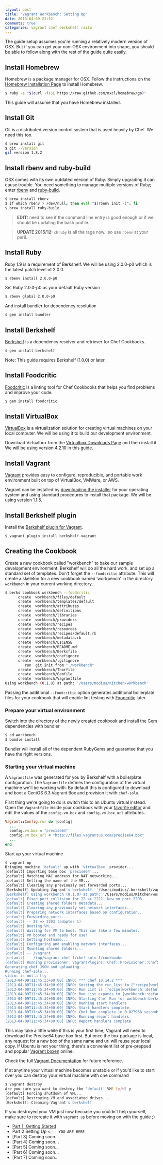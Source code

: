 ```yaml
---
layout: post
title: "Vagrant Workbench: Setting Up"
date: 2013-04-09 23:52
comments: true
categories: vagrant chef berkshelf railo
---
```


The guide setup assumes you're running a relatively modern version of OSX. But if you can get your non-OSX environment into shape, you should be able to follow along with the rest of the guide quite easily.

<!--more-->

## Install Homebrew

Homebrew is a package manager for OSX. Follow the instructions on the [Homebrew Installation Page](http://mxcl.github.io/homebrew/) to install Homebrew.

``` bash
$ ruby -e "$(curl -fsSL https://raw.github.com/mxcl/homebrew/go)"
```

This guide will assume that you have Homebrew installed.

## Install Git

Git is a distributed version control system that is used heavily by Chef. We need this too.

``` bash
$ brew install git
$ git --version
git version 1.8.2
```

## Install rbenv and ruby-build

OSX comes with its own outdated version of Ruby. Simply upgrading it can cause trouble. You need something to manage multiple versions of Ruby; enter [rbenv](https://github.com/sstephenson/rbenv/) and [ruby-build](https://github.com/sstephenson/ruby-build).

``` bash
$ brew install rbenv
$ if which rbenv > /dev/null; then eval "$(rbenv init -)"; fi
$ brew install ruby-build
```

> **EDIT:** need to see if the command line entry is good enough or if we should be updating the bash profile.

> **UPDATE 2015/12:** `chruby` is all the rage now.. so use `rbenv` at your peril.

## Install Ruby

Ruby 1.9 is a requirement of Berkshelf. We will be using 2.0.0-p0 which is the latest patch level of 2.0.0.

``` bash Install Ruby
$ rbenv install 2.0.0-p0
```

Set Ruby 2.0.0-p0 as your default Ruby version

``` bash Set Global Ruby Version 
$ rbenv global 2.0.0-p0
```

And install bundler for dependency resolution

``` bash Install Ruby Bundler
$ gem install bundler
```

## Install Berkshelf

[Berkshelf](http://berkshelf.com/) is a dependency resolver and retriever for Chef Cookbooks.

``` bash Install Berkshelf
$ gem install berkshelf
```

Note: This guide requires Berkshelf (1.0.0) or later.

## Install Foodcritic

[Foodcritic](http://acrmp.github.com/foodcritic/) is a linting tool for Chef Cookbooks that helps you find problems and improve your code.

``` bash Install Foodcritic
$ gem install foodcritic
```

## Install VirtualBox

[VirtualBox](https://www.virtualbox.org) is a virtualization solution for creating virtual machines on your local computer. We will be using it to build our development environment.

Download Virtualbox from the [Virtualbox Downloads Page](https://www.virtualbox.org/wiki/Downloads) and then install it. We will be using version 4.2.10 in this guide.

## Install Vagrant

[Vagrant](http://www.vagrantup.com/) provides easy to configure, reproducible, and portable work environment built on top of VirtualBox, VMWare, or AWS.

Vagrant can be installed by [downloading the installer](http://downloads.vagrantup.com/) for your operating system and using standard procedures to install that package. We will be using version 1.1.5.

## Install Berkshelf plugin

Install the [Berkshelf plugin for Vagrant](https://github.com/RiotGames/berkshelf-vagrant).

``` bash Install Berkshelf Plugin
$ vagrant plugin install berkshelf-vagrant
```

## Creating the Cookbook

Create a new cookbook called "workbench" to bake our sample development environment.  Berkshelf will do all the hard work, and set up a standard set of templates. Don't forget the ```--foodcritic``` attribute. This will create a skeleton for a new cookbook named ‘workbench' in the directory ```workbench``` in your current working directory.

``` bash Create A Cookbook
$ berks cookbook workbench --foodcritic
      create  workbench/files/default
      create  workbench/templates/default
      create  workbench/attributes
      create  workbench/definitions
      create  workbench/libraries
      create  workbench/providers
      create  workbench/recipes
      create  workbench/resources
      create  workbench/recipes/default.rb
      create  workbench/metadata.rb
      create  workbench/LICENSE
      create  workbench/README.md
      create  workbench/Berksfile
      create  workbench/chefignore
      create  workbench/.gitignore
         run  git init from "./workbench"
      create  workbench/Thorfile
      create  workbench/Gemfile
      create  workbench/Vagrantfile
Using workbench (0.1.0) at path: '/Users/modius/Kitchen/workbench'
```

Passing the additional ```--foodcritic``` option generates additional boilerplate files for your cookbook that will enable lint testing with [Foodcritic](http://acrmp.github.io/foodcritic/) later.

### Prepare your virtual environment

Switch into the directory of the newly created cookbook and install the Gem dependencies with bundler

``` bash Install Gem Dependencies
$ cd workbench
$ bundle install
```

Bundler will install all of the dependent RubyGems and guarantee that you have the right versions.

### Starting your virtual machine

A ```Vagrantfile``` was generated for you by Berkshelf with a boilerplate configuration. The ```Vagrantfile``` defines the configuration of the virtual machine we'll be working with. By default this is configured to download and boot a CentOS 6.3 Vagrant Box and provision it with ```chef-solo```. 

First thing we're going to do is switch this to an Ubuntu virtual instead. Open the ```Vagrantfile``` inside your cookbook with your [favorite editor](http://www.sublimetext.com/2) and edit the values of the ```config.vm.box``` and ```config.vm.box_url``` attributes.

``` ruby Edit Vagrantfile
Vagrant::Config.run do |config|
  ...
  config.vm.box = "precise64"
  config.vm.box_url = "http://files.vagrantup.com/precise64.box"
  ...
end
```

Start up your virtual machine

``` bash Vagrant Up
$ vagrant up
Bringing machine 'default' up with 'virtualbox' provider...
[default] Importing base box 'precise64'...
[default] Matching MAC address for NAT networking...
[default] Setting the name of the VM...
[default] Clearing any previously set forwarded ports...
[Berkshelf] Updating Vagrant's berkshelf: '/Users/modius/.berkshelf/vagrant/berkshelf-20130409-26494-18obao1'
[Berkshelf] Using workbench (0.1.0) at path: '/Users/modius/Kitchen/workbench'
[default] Fixed port collision for 22 => 2222. Now on port 2203.
[default] Creating shared folders metadata...
[default] Clearing any previously set network interfaces...
[default] Preparing network interfaces based on configuration...
[default] Forwarding ports...
[default] -- 22 => 2203 (adapter 1)
[default] Booting VM...
[default] Waiting for VM to boot. This can take a few minutes.
[default] VM booted and ready for use!
[default] Setting hostname...
[default] Configuring and enabling network interfaces...
[default] Mounting shared folders...
[default] -- /vagrant
[default] -- /tmp/vagrant-chef-1/chef-solo-1/cookbooks
[default] Running provisioner: VagrantPlugins::Chef::Provisioner::ChefSolo...
Generating chef JSON and uploading...
Running chef-solo...
stdin: is not a tty
[2013-04-09T11:45:33+00:00] INFO: *** Chef 10.14.2 ***
[2013-04-09T11:45:34+00:00] INFO: Setting the run_list to ["recipe[workbench::default]"] from JSON
[2013-04-09T11:45:34+00:00] INFO: Run List is [recipe[workbench::default]]
[2013-04-09T11:45:34+00:00] INFO: Run List expands to [workbench::default]
[2013-04-09T11:45:34+00:00] INFO: Starting Chef Run for workbench-berkshelf
[2013-04-09T11:45:34+00:00] INFO: Running start handlers
[2013-04-09T11:45:34+00:00] INFO: Start handlers complete.
[2013-04-09T11:45:34+00:00] INFO: Chef Run complete in 0.027968 seconds
[2013-04-09T11:45:34+00:00] INFO: Running report handlers
[2013-04-09T11:45:34+00:00] INFO: Report handlers complete
```

This may take a little while if this is your first time; Vagrant will need to download the Precise64 base box first. But once the box package is local, any request for a new box of the same name and url will reuse your local copy. If Ubuntu is not your thing, there's a convenient list of pre-prepped and popular [Vagrant boxen](http://www.vagrantbox.es/) online.

Check the full [Vagrant Documentation](http://docs.vagrantup.com/v2) for future reference.

If at anytime your virtual machine becomes unstable or if you'd like to start over you can destroy your virtual machine with one command

```bash The Green Needle
$ vagrant destroy
Are you sure you want to destroy the 'default' VM? [y/N] y
[default] Forcing shutdown of VM...
[default] Destroying VM and associated drives...
[Berkshelf] Cleaning Vagrant's berkshelf
```

If you destroyed your VM just now becuase you couldn't help yourself, make sure to recreate it with ```vagrant up``` before moving on with the guide ;)

- [Part 1: Getting Started](#)
- Part 2 Setting Up ```<--- YOU ARE HERE```
- [Part 3] Coming soon...
- [Part 4] Coming soon...
- [Part 5] Coming soon...
- [Part 6] Coming soon...
- [Part 7] Coming soon...